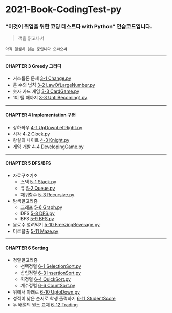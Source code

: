 # 2021-Book-CodingTest-py
### "이것이 취업을 위한 코딩 테스트다 with Python" 연습코드입니다.
> 책을 읽고나서

    아직 열심히 읽는 중입니다 으쌰으쌰

<hr>

#### CHAPTER 3 Greedy 그리디

* 거스름돈 문제 [3-1 Change.py](/CH3+Greedy/3-1+Change.py)
* 큰 수의 법칙 [3-2 LawOfLargeNumber.py](/CH3+Greedy/3-2+LawOfLargeNumber.py)
* 숫자 카드 게임 [3-3 CardGame.py](/CH3+Greedy/3-3+CardGame.py)
* 1이 될 때까지 [3-3 UntilBecoming1.py](/CH3+Greedy/3-4+UntilBecoming1.py)

<hr>

#### CHAPTER 4 Implementation 구현
* 상하좌우 [4-1 UpDownLeftRight.py](/CH4+Implementation/4-1+UpDownLeftRight.py)
* 시각 [4-2 Clock.py](/CH4+Implementation/4-2+Clock.py)
* 왕실의 나이트 [4-3 Knight.py](/CH4+Implementation/4-3+Knight.py)
* 게임 개발 [4-4 DevelopingGame.py](/CH4+Implementation/4-4+DevelopingGame.py)

<hr>

#### CHAPTER 5 DFS/BFS
* 자료구조기초
    * 스택 [5-1 Stack.py](/CH5+DFS+BFS/5-1+Stack.py)
    * 큐 [5-2 Queue.py](/CH5+DFS+BFS/5-2+Queue.py)
    * 재귀함수 [5-3 Recursive.py](/CH5+DFS+BFS/5-3+Recursive.py)
* 탐색알고리즘
    * 그래프 [5-6 Graph.py](/CH5+DFS+BFS/5-6+Graph.py)
    * DFS [5-8 DFS.py](/CH5+DFS+BFS/5-8+DFS.py)
    * BFS [5-9 BFS.py](/CH5+DFS+BFS/5-9+BFS.py)
* 음료수 얼려먹기 [5-10 FreezingBeverage.py](/CH5+DFS+BFS/5-10+FreezingBeverage.py)
* 미로탈출 [5-11 Maze.py](/CH5+DFS+BFS/5-11+Maze.py)

<hr>

#### CHAPTER 6 Sorting 
* 정렬알고리즘
    * 선택정렬 [6-1 SelectionSort.py](/CH6+Sorting/6-1+SelectionSort.py)
    * 삽입정렬 [6-3 InsertionSort.py](/CH6+Sorting/6-3+InsertionSort.py)
    * 퀵정렬 [6-4 QuickSort.py](/CH6+Sorting/6-4+QuickSort.py)
    * 계수정렬 [6-6 CountSort.py](/CH6+Sorting/6-6+CountSort(buketSort).py)
* 위에서 아래로 [6-10 UptoDown.py](/CH6+Sorting/6-10+UptoDown.py)
* 성적이 낮은 순서로 학생 출력하기 [6-11 StudentScore](/CH6+Sorting/6-11+StudentScore)
* 두 배열의 원소 교체 [6-12 Trading](/CH6+Sorting/6-12+Trading)
